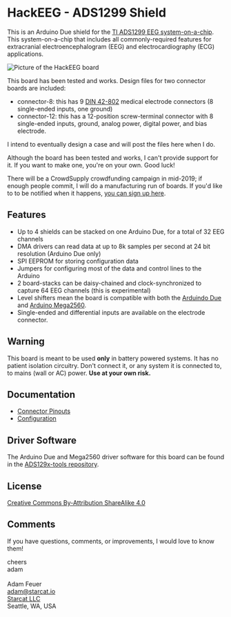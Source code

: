 # HackEEG - ADS1299 Shield

This is an Arduino Due shield for the 
[TI ADS1299 EEG system-on-a-chip](http://www.ti.com/product/ads1299). This 
system-on-a-chip that includes all commonly-required features for extracranial 
electroencephalogram (EEG) and electrocardiography (ECG) applications.

![Picture of the HackEEG board](https://raw.githubusercontent.com/adamfeuer/hackeeg-shield/master/hackeeg-shield.jpg)

This board has been tested and works. Design files for two connector boards
are included:

  * connector-8: this has 9 [DIN 42-802](https://en.wikipedia.org/wiki/EEG_DIN_connector) 
    medical electrode connectors (8 single-ended inputs, one ground)
  * connector-12: this has a 12-position screw-terminal connector with 8 single-ended inputs, ground, 
    analog power, digital power, and bias electrode.

I intend to eventually design a case and will post the files here when I do.

Although the board has been tested and works, I can't provide support for it.
If you want to make one, you're on your own. Good luck!

There will be a CrowdSupply crowdfunding campaign in mid-2019; if enough people 
commit, I will do a manufacturing run of boards. If you'd like to to be notified 
when it happens, [you can sign up here](http://starcat.io/hackeeg-shield).

## Features

* Up to 4 shields can be stacked on one Arduino Due, for a total of 32 EEG channels
* DMA drivers can read data at up to 8k samples per second at 24 bit resolution (Arduino Due only)
* SPI EEPROM for storing configuration data
* Jumpers for configuring most of the data and control lines to the Arduino
* 2 board-stacks can be daisy-chained and clock-synchronized to capture 64 EEG channels (this is experimental)
* Level shifters mean the board is compatible with both the [Arduindo Due](ihttps://store.arduino.cc/usa/due) and 
[Arduino Mega2560](https://store.arduino.cc/usa/mega-2560-r3).
* Single-ended and differential inputs are available on the electrode connector.

## Warning

This board is meant to be used **only** in battery powered systems. It has no patient isolation circuitry.
Don't connect it, or any system it is connected to, to mains (wall or AC) power. **Use at your own risk.**

## Documentation

* [Connector Pinouts](https://github.com/adamfeuer/hackeeg-shield/blob/master/docs/connectors.md)
* [Configuration](https://github.com/adamfeuer/hackeeg-shield/blob/master/docs/configuration.md)


## Driver Software

The Arduino Due and Mega2560 driver software for this board can be found in the [ADS129x-tools repository](https://github.com/adamfeuer/ADS129x-tools).


## License

[Creative Commons By-Attribution ShareAlike 4.0](https://creativecommons.org/licenses/by-sa/4.0/)


## Comments

If you have questions, comments, or improvements, I would love to know them!

cheers <br>
adam <br>
<br>
Adam Feuer <br>
adam@starcat.io<br>
[Starcat LLC](https://starcat.io)<br>
Seattle, WA, USA <br>


